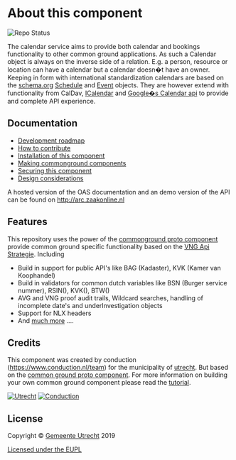 # About this component

![Repo Status](https://img.shields.io/badge/status-concept-lightgrey.svg?style=plastic)

The calendar service aims to provide both calendar and bookings functionality to other common ground applications. As such a Calendar object is always on the inverse side of a relation. E.g. a person, resource or location can have a calendar but a calendar doesn�t have an owner. 
Keeping in form with international standardization calendars are based on the [schema.org]( https://schema.org/) [Schedule](https://schema.org/Schedule) and [Event](https://schema.org/Event) objects. They are however extend with functionality from CalDav[](https://en.wikipedia.org/wiki/CalDAV), [ICalendar](https://en.wikipedia.org/wiki/ICalendar) and [Google�s Calendar api](https://developers.google.com/calendar/quickstart/php) to provide and complete API experience. 

## Documentation

- [Development roadmap](ROADMAP.md)
- [How to contribute](CONTRIBUTING.md)
- [Installation of this component](INSTALLATION.md)
- [Making commonground components](TUTORIAL.md)
- [Securing this component](SECURITY.md)
- [Design considerations](DESIGN.md)

A hosted version of the OAS documentation and an demo version of the API can be found on http://arc.zaakonline.nl

## Features
This repository uses the power of the [commonground proto component](https://github.com/ConductionNL/commonground-component) provide common ground specific functionality based on the [VNG Api Strategie](https://docs.geostandaarden.nl/api/API-Strategie/). Including  

* Build in support for public API's like BAG (Kadaster), KVK (Kamer van Koophandel)
* Build in validators for common dutch variables like BSN (Burger service nummer), RSIN(), KVK(), BTW()
* AVG and VNG proof audit trails, Wildcard searches, handling of incomplete date's and underInvestigation objects
* Support for NLX headers
* And [much more](https://github.com/ConductionNL/commonground-component) .... 

## Credits
This component was created by conduction (https://www.conduction.nl/team) for the municipality of [utrecht](https://www.utrecht.nl/). But based  on the [common ground proto component](https://github.com/ConductionNL/commonground-component). For more information on building your own common ground component please read the [tutorial](https://github.com/ConductionNL/commonground-component/blob/master/TUTORIAL.md).  


[![Utrecht](https://raw.githubusercontent.com/ConductionNL/agendascomponent/master/resources/logo-utrecht.svg?sanitize=true "Utrecht")](https://www.utrecht.nl/)
[![Conduction](https://raw.githubusercontent.com/ConductionNL/agendascomponent/master/resources/logo-conduction.svg?sanitize=true "Conduction")](https://www.conduction.nl/)

## License
Copyright &copy; [Gemeente Utrecht](https://www.utrecht.nl/)  2019 

[Licensed under the EUPL](LICENCE.md)





